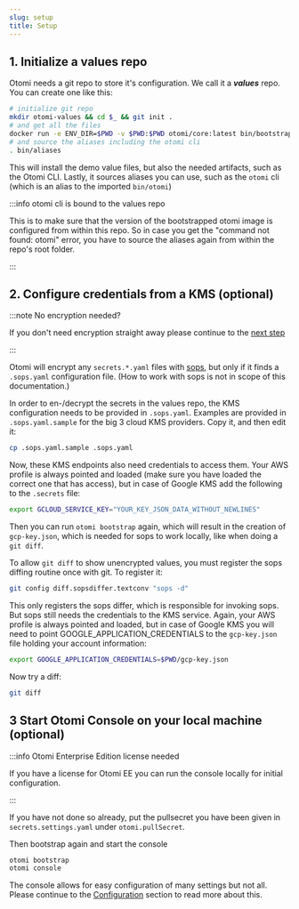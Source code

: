 ```yaml
---
slug: setup
title: Setup
---
```


## 1. Initialize a values repo

Otomi needs a git repo to store it's configuration. We call it a **_values_** repo. You can create one like this:

```bash
# initialize git repo
mkdir otomi-values && cd $_ && git init .
# and get all the files
docker run -e ENV_DIR=$PWD -v $PWD:$PWD otomi/core:latest bin/bootstrap.sh
# and source the aliases including the otomi cli
. bin/aliases
```

This will install the demo value files, but also the needed artifacts, such as the Otomi CLI. Lastly, it sources aliases you can use, such as the `otomi` cli (which is an alias to the imported `bin/otomi`)

:::info otomi cli is bound to the values repo

This is to make sure that the version of the bootstrapped otomi image is configured from within this repo. So in case you get the "command not found: otomi" error, you have to source the aliases again from within the repo's root folder.

:::

## 2. Configure credentials from a KMS (optional)

:::note No encryption needed?

If you don't need encryption straight away please continue to the [next step](#3-start-otomi-console-on-your-local-machine-optional)

:::

Otomi will encrypt any `secrets.*.yaml` files with [sops](https://github.com/mozilla/sops), but only if it finds a `.sops.yaml` configuration file. (How to work with sops is not in scope of this documentation.)

In order to en-/decrypt the secrets in the values repo, the KMS configuration needs to be provided in `.sops.yaml`. Examples are provided in `.sops.yaml.sample` for the big 3 cloud KMS providers. Copy it, and then edit it:

```bash
cp .sops.yaml.sample .sops.yaml
```

Now, these KMS endpoints also need credentials to access them. Your AWS profile is always pointed and loaded (make sure you have loaded the correct one that has access), but in case of Google KMS add the following to the `.secrets` file:

```bash
export GCLOUD_SERVICE_KEY="YOUR_KEY_JSON_DATA_WITHOUT_NEWLINES"
```

Then you can run `otomi bootstrap` again, which will result in the creation of `gcp-key.json`, which is needed for sops to work locally, like when doing a `git diff`.

To allow `git diff` to show unencrypted values, you must register the sops diffing routine once with git. To register it:

```bash
git config diff.sopsdiffer.textconv "sops -d"
```

This only registers the sops differ, which is responsible for invoking sops. But sops still needs the credentials to the KMS service. Again, your AWS profile is always pointed and loaded, but in case of Google KMS you will need to point GOOGLE_APPLICATION_CREDENTIALS to the `gcp-key.json` file holding your account information:

```bash
export GOOGLE_APPLICATION_CREDENTIALS=$PWD/gcp-key.json
```

Now try a diff:

```bash
git diff
```

## 3 Start Otomi Console on your local machine (optional)

:::info Otomi Enterprise Edition license needed

If you have a license for Otomi EE you can run the console locally for initial configuration.

:::

If you have not done so already, put the pullsecret you have been given in `secrets.settings.yaml` under `otomi.pullSecret`.

Then bootstrap again and start the console

```bash
otomi bootstrap
otomi console
```

The console allows for easy configuration of many settings but not all. Please continue to the [Configuration](configuration) section to read more about this.
